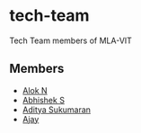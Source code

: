 # tech-team

Tech Team members of MLA-VIT

## Members

* [Alok N](https://github.com/mintbomb27)
* [Abhishek S](https://github.com/the911guy)
* [Aditya Sukumaran](https://github.com/GamerX055z)
* [Ajay](https://github.com/Ajayk44)
